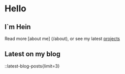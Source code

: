 # Hello

## I`m Hein

Read more [about me] (/about), or see my latest [projects](/projects)

## Latest on my blog

::latest-blog-posts{limit=3}
